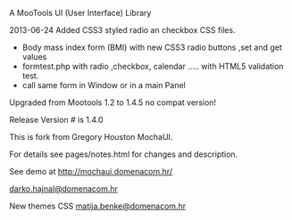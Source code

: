 A MooTools UI (User Interface) Library

2013-06-24
Added CSS3 styled radio an checkbox CSS files.
- Body mass index form (BMI) with new CSS3 radio buttons ,set and get values
- formtest.php with radio ,checkbox, calendar ..... with HTML5 validation test.
- call same form in Window or in a main Panel


Upgraded from Mootools 1.2 to 1.4.5 no compat version!

Release Version # is 1.4.0

This is fork from Gregory Houston MochaUI.

For details see pages/notes.html for changes and description.

See demo at http://mochaui.domenacom.hr/

darko.hajnal@domenacom.hr

New themes CSS matija.benke@domenacom.hr

